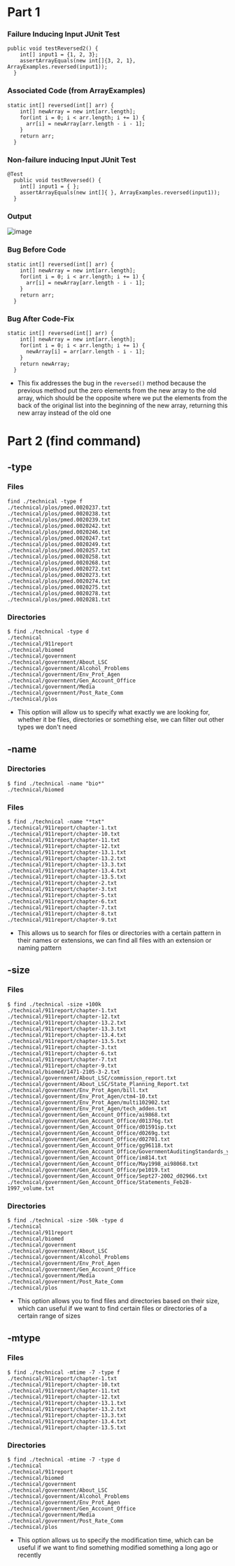 # Part 1
### Failure Inducing Input JUnit Test
```
public void testReversed2() {
    int[] input1 = {1, 2, 3};
    assertArrayEquals(new int[]{3, 2, 1}, ArrayExamples.reversed(input1));
  }
```
### Associated Code (from ArrayExamples)
```
static int[] reversed(int[] arr) {
    int[] newArray = new int[arr.length];
    for(int i = 0; i < arr.length; i += 1) {
      arr[i] = newArray[arr.length - i - 1];
    }
    return arr;
  }
```

### Non-failure inducing Input JUnit Test
```
@Test
  public void testReversed() {
    int[] input1 = { };
    assertArrayEquals(new int[]{ }, ArrayExamples.reversed(input1));
  }
```
### Output
![image](lab3part1output)

### Bug Before Code
```
static int[] reversed(int[] arr) {
    int[] newArray = new int[arr.length];
    for(int i = 0; i < arr.length; i += 1) {
      arr[i] = newArray[arr.length - i - 1];
    }
    return arr;
  }
```
### Bug After Code-Fix
```
static int[] reversed(int[] arr) {
    int[] newArray = new int[arr.length];
    for(int i = 0; i < arr.length; i += 1) {
      newArray[i] = arr[arr.length - i - 1];
    }
    return newArray;
  }
```
* This fix addresses the bug in the `reversed()` method because the previous method put the zero elements from the new array to the old array, which should be the opposite where we put the elements from the back of the original list into the beginning of the new array, returning this new array instead of the old one

# Part 2 (find command)

## -type
### Files
```
find ./technical -type f
./technical/plos/pmed.0020237.txt
./technical/plos/pmed.0020238.txt
./technical/plos/pmed.0020239.txt
./technical/plos/pmed.0020242.txt
./technical/plos/pmed.0020246.txt
./technical/plos/pmed.0020247.txt
./technical/plos/pmed.0020249.txt
./technical/plos/pmed.0020257.txt
./technical/plos/pmed.0020258.txt
./technical/plos/pmed.0020268.txt
./technical/plos/pmed.0020272.txt
./technical/plos/pmed.0020273.txt
./technical/plos/pmed.0020274.txt
./technical/plos/pmed.0020275.txt
./technical/plos/pmed.0020278.txt
./technical/plos/pmed.0020281.txt
```
### Directories
```
$ find ./technical -type d
./technical
./technical/911report
./technical/biomed
./technical/government
./technical/government/About_LSC
./technical/government/Alcohol_Problems
./technical/government/Env_Prot_Agen
./technical/government/Gen_Account_Office
./technical/government/Media
./technical/government/Post_Rate_Comm
./technical/plos
```
* This option will allow us to specify what exactly we are looking for, whether it be files, directories or something else, we can filter out other types we don't need
## -name
### Directories
```
$ find ./technical -name "bio*"
./technical/biomed
```
### Files
```
$ find ./technical -name "*txt"
./technical/911report/chapter-1.txt
./technical/911report/chapter-10.txt
./technical/911report/chapter-11.txt
./technical/911report/chapter-12.txt
./technical/911report/chapter-13.1.txt
./technical/911report/chapter-13.2.txt
./technical/911report/chapter-13.3.txt
./technical/911report/chapter-13.4.txt
./technical/911report/chapter-13.5.txt
./technical/911report/chapter-2.txt
./technical/911report/chapter-3.txt
./technical/911report/chapter-5.txt
./technical/911report/chapter-6.txt
./technical/911report/chapter-7.txt
./technical/911report/chapter-8.txt
./technical/911report/chapter-9.txt
```
* This allows us to search for files or directories with a certain pattern in their names or extensions, we can find all files with an extension or naming pattern
## -size
### Files
```
$ find ./technical -size +100k
./technical/911report/chapter-1.txt
./technical/911report/chapter-12.txt
./technical/911report/chapter-13.2.txt
./technical/911report/chapter-13.3.txt
./technical/911report/chapter-13.4.txt
./technical/911report/chapter-13.5.txt
./technical/911report/chapter-3.txt
./technical/911report/chapter-6.txt
./technical/911report/chapter-7.txt
./technical/911report/chapter-9.txt
./technical/biomed/1471-2105-3-2.txt
./technical/government/About_LSC/commission_report.txt
./technical/government/About_LSC/State_Planning_Report.txt
./technical/government/Env_Prot_Agen/bill.txt
./technical/government/Env_Prot_Agen/ctm4-10.txt
./technical/government/Env_Prot_Agen/multi102902.txt
./technical/government/Env_Prot_Agen/tech_adden.txt
./technical/government/Gen_Account_Office/ai9868.txt
./technical/government/Gen_Account_Office/d01376g.txt
./technical/government/Gen_Account_Office/d01591sp.txt
./technical/government/Gen_Account_Office/d0269g.txt
./technical/government/Gen_Account_Office/d02701.txt
./technical/government/Gen_Account_Office/gg96118.txt
./technical/government/Gen_Account_Office/GovernmentAuditingStandards_yb2002ed.txt
./technical/government/Gen_Account_Office/im814.txt
./technical/government/Gen_Account_Office/May1998_ai98068.txt
./technical/government/Gen_Account_Office/pe1019.txt
./technical/government/Gen_Account_Office/Sept27-2002_d02966.txt
./technical/government/Gen_Account_Office/Statements_Feb28-1997_volume.txt
```
### Directories
```
$ find ./technical -size -50k -type d
./technical
./technical/911report
./technical/biomed
./technical/government
./technical/government/About_LSC
./technical/government/Alcohol_Problems
./technical/government/Env_Prot_Agen
./technical/government/Gen_Account_Office
./technical/government/Media
./technical/government/Post_Rate_Comm
./technical/plos
```
* This option allows you to find files and directories based on their size, which can useful if we want to find certain files or directories of a certain range of sizes
## -mtype
### Files
```
$ find ./technical -mtime -7 -type f
./technical/911report/chapter-1.txt
./technical/911report/chapter-10.txt
./technical/911report/chapter-11.txt
./technical/911report/chapter-12.txt
./technical/911report/chapter-13.1.txt
./technical/911report/chapter-13.2.txt
./technical/911report/chapter-13.3.txt
./technical/911report/chapter-13.4.txt
./technical/911report/chapter-13.5.txt
```
### Directories
```
$ find ./technical -mtime -7 -type d
./technical
./technical/911report
./technical/biomed
./technical/government
./technical/government/About_LSC
./technical/government/Alcohol_Problems
./technical/government/Env_Prot_Agen
./technical/government/Gen_Account_Office
./technical/government/Media
./technical/government/Post_Rate_Comm
./technical/plos
```
* This option allows us to specify the modification time, which can be useful if we want to find something modified something a long ago or recently
